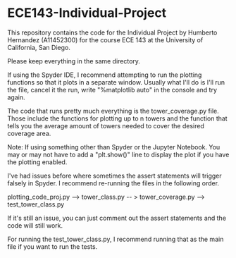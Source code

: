# ECE143-Individual-Project
This repository contains the code for the Individual Project by Humberto Hernandez (A11452300) for the course ECE 143 at the University of California, San Diego.

Please keep everything in the same directory.

If using the Spyder IDE, I recommend attempting to run the plotting functions so that it plots in a separate window. Usually what I'll do is I'll run the file, cancel it the run, write "%matplotlib auto" in the console and try again.

The code that runs pretty much everything is the tower_coverage.py file. Those include the functions for plotting up to n towers and the function that tells you the average amount of towers needed to cover the desired coverage area.

Note: If using something other than Spyder or the Jupyter Notebook. You may or may not have to add a "plt.show()" line to display the plot if you have the plotting enabled.

I've had issues before where sometimes the assert statements will trigger falsely in Spyder. I recommend re-running the files in the following order.

plotting_code_proj.py --> tower_class.py -- > tower_coverage.py --> test_tower_class.py


If it's still an issue, you can just comment out the assert statements and the code will still work.

For running the test_tower_class.py, I recommend running that as the main file if you want to run the tests.
